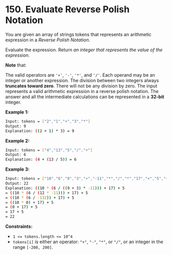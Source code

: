 # 150. Evaluate Reverse Polish Notation

You are given an array of strings tokens that represents an arithmetic expression in a *Reverse Polish Notation*.

Evaluate the expression. Return *an integer that represents the value of the expression.*

**Note** that:

The valid operators are `'+'`, `'-'`, `'*'`, and `'/'`.
Each operand may be an integer or another expression.
The division between two integers always **truncates toward zero**.
There will not be any division by zero.
The input represents a valid arithmetic expression in a reverse polish notation.
The answer and all the intermediate calculations can be represented in a **32-bit** integer.
 

**Example 1:**
```bash
Input: tokens = ["2","1","+","3","*"]
Output: 9
Explanation: ((2 + 1) * 3) = 9
```
**Example 2:**
```bash
Input: tokens = ["4","13","5","/","+"]
Output: 6
Explanation: (4 + (13 / 5)) = 6
```
**Example 3:**
```bash
Input: tokens = ["10","6","9","3","+","-11","*","/","*","17","+","5","+"]
Output: 22
Explanation: ((10 * (6 / ((9 + 3) * -11))) + 17) + 5
= ((10 * (6 / (12 * -11))) + 17) + 5
= ((10 * (6 / -132)) + 17) + 5
= ((10 * 0) + 17) + 5
= (0 + 17) + 5
= 17 + 5
= 22
 ```

**Constraints:**

* `1 <= tokens.length <= 10^4`
* `tokens[i]` is either an operator: `"+"`, `"-"`, `"*"`, or `"/"`, or an integer in the range `[-200, 200]`.